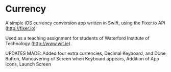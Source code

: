 # Currency
A simple iOS currency conversion app written in Swift, using the Fixer.io API (http://fixer.io)

Used as a teaching assignment for students of Waterford Institute of Technology (http://www.wit.ie).

UPDATES MADE: Added four extra currencies, Decimal Keyboard, and Done Button, Manouvering of Screen when Keyboard appears, Addition of App Icons, Launch Screen
